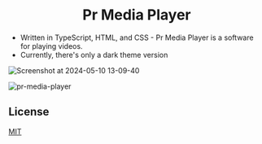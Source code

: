 # <div align="center"> Pr Media Player </div>

- Written in TypeScript, HTML, and CSS - Pr Media Player is a software for playing videos.
- Currently, there's only a dark theme version

![Screenshot at 2024-05-10 13-09-40](https://github.com/Phillip-Rek/pr-media-player/assets/66903878/190127de-f77d-45fc-a4c1-b46286da16dd)

![pr-media-player](https://github.com/Phillip-Rek/pr-media-player/assets/66903878/cc3fb847-cb0a-42bc-8b26-4679702d10bf)

## License
[MIT](https://opensource.org/licenses/MIT)
